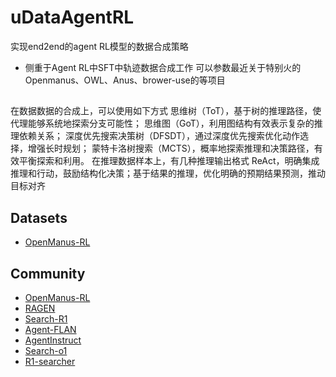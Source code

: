 # uDataAgentRL
实现end2end的agent RL模型的数据合成策略
* 侧重于Agent RL中SFT中轨迹数据合成工作 可以参数最近关于特别火的Openmanus、OWL、Anus、brower-use的等项目
## 
在数据数据的合成上，可以使用如下方式
思维树（ToT），基于树的推理路径，使代理能够系统地探索分支可能性；
思维图（GoT），利用图结构有效表示复杂的推理依赖关系；
深度优先搜索决策树（DFSDT），通过深度优先搜索优化动作选择，增强长时规划；
蒙特卡洛树搜索（MCTS），概率地探索推理和决策路径，有效平衡探索和利用。
在推理数据样本上，有几种推理输出格式
ReAct，明确集成推理和行动，鼓励结构化决策；基于结果的推理，优化明确的预期结果预测，推动目标对齐

## Datasets
* [OpenManus-RL](https://huggingface.co/datasets/CharlieDreemur/OpenManus-RL)

## Community
* [OpenManus-RL](https://github.com/OpenManus/OpenManus-RL)
* [RAGEN](https://github.com/ZihanWang314/RAGEN)
* [Search-R1](https://github.com/PeterGriffinJin/Search-R1)
* [Agent-FLAN](https://huggingface.co/datasets/internlm/Agent-FLAN)
* [AgentInstruct](https://huggingface.co/datasets/THUDM/AgentInstruct)
* [Search-o1](https://github.com/sunnynexus/Search-o1.git)
* [R1-searcher](https://github.com/RUCAIBox/R1-Searcher.git)